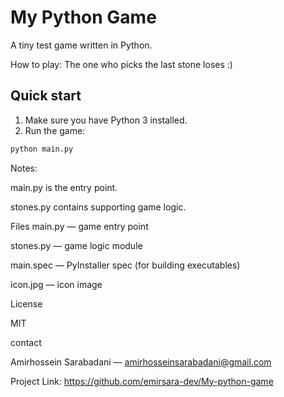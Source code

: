 # My Python Game

A tiny test game written in Python.

How to play:
The one who picks the last stone loses :)

## Quick start

1. Make sure you have Python 3 installed.  
2. Run the game:

```bash
python main.py
```
Notes:

main.py is the entry point.

stones.py contains supporting game logic.

Files
main.py — game entry point

stones.py — game logic module

main.spec — PyInstaller spec (for building executables)

icon.jpg — icon image





License

MIT

contact

Amirhossein Sarabadani — amirhosseinsarabadani@gmail.com

Project Link: https://github.com/emirsara-dev/My-python-game